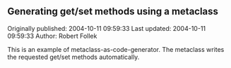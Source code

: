 ## Generating get/set methods using a metaclass 
Originally published: 2004-10-11 09:59:33 
Last updated: 2004-10-11 09:59:33 
Author: Robert Follek 
 
This is an example of metaclass-as-code-generator. The metaclass writes the requested get/set methods automatically.